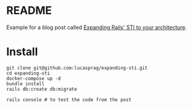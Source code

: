 # README

Example for a blog post called [Expanding Rails' STI to your architecture](https://lucasprag.com/posts/expanding-rails-sti-to-your-architecture/).


# Install
```
git clone git@github.com:lucasprag/expanding-sti.git
cd expanding-sti
docker-compose up -d
bundle install
rails db:create db:migrate

rails console # to test the code from the post
```
